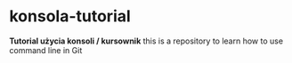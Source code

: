 # konsola-tutorial
**Tutorial użycia konsoli / kursownik**
this is a repository to learn how to use command line in Git
